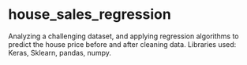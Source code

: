 # house_sales_regression
Analyzing a challenging dataset, and applying regression algorithms to predict the house price before and after cleaning data.
Libraries used:
Keras, Sklearn, pandas, numpy.

